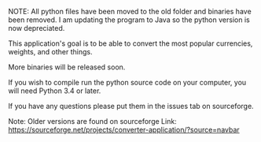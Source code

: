 NOTE: All python files have been moved to the old folder and binaries have been removed. I am updating the program to Java so the python version is now depreciated.

This application's goal is to be able to convert the most popular currencies, weights, and other things.

More binaries will be released soon.

If you wish to compile run the python source code on your computer, you will need Python 3.4 or later.

If you have any questions please put them in the issues tab on sourceforge.

Note: Older versions are found on sourceforge
Link: https://sourceforge.net/projects/converter-application/?source=navbar